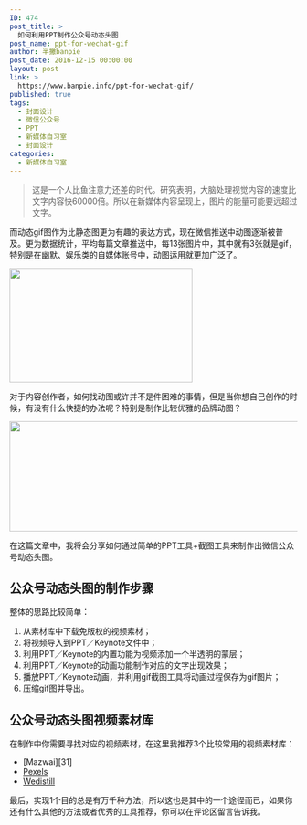 ```yaml
---
ID: 474
post_title: >
  如何利用PPT制作公众号动态头图
post_name: ppt-for-wechat-gif
author: 半撇banpie
post_date: 2016-12-15 00:00:00
layout: post
link: >
  https://www.banpie.info/ppt-for-wechat-gif/
published: true
tags:
  - 封面设计
  - 微信公众号
  - PPT
  - 新媒体自习室
  - 封面设计
categories:
  - 新媒体自习室
---
```

> 这是一个人比鱼注意力还差的时代。研究表明，大脑处理视觉内容的速度比文字内容快60000倍。所以在新媒体内容呈现上，图片的能量可能要远超过文字。

而动态gif图作为比静态图更为有趣的表达方式，现在微信推送中动图逐渐被普及。更为数据统计，平均每篇文章推送中，每13张图片中，其中就有3张就是gif，特别是在幽默、娱乐类的自媒体账号中，动图运用就更加广泛了。

[<img class="alignnone size-full wp-image-30122108" src="http://www.banpie.info/wp-content/uploads/2019/04/unnamed-file-63/114008r2x132fxyym1c33y.gif" width="320" height="200" alt="" />][1]

对于内容创作者，如何找动图或许并不是件困难的事情，但是当你想自己创作的时候，有没有什么快捷的办法呢？特别是制作比较优雅的品牌动图？

[<img class="alignnone size-full wp-image-30132109" src="http://www.banpie.info/wp-content/uploads/2019/04/unnamed-file-73/wechatgif.gif" width="700" height="193" alt="" />][2]

在这篇文章中，我将会分享如何通过简单的PPT工具+截图工具来制作出微信公众号动态头图。

## 公众号动态头图的制作步骤

整体的思路比较简单：

1.  从素材库中下载免版权的视频素材；
2.  将视频导入到PPT／Keynote文件中；
3.  利用PPT／Keynote的内置功能为视频添加一个半透明的蒙层；
4.  利用PPT／Keynote的动画功能制作对应的文字出现效果；
5.  播放PPT／Keynote动画，并利用gif截图工具将动画过程保存为gif图片；
6.  压缩gif图并导出。

## 公众号动态头图视频素材库

在制作中你需要寻找对应的视频素材，在这里我推荐3个比较常用的视频素材库：

*   [Mazwai][31]
*   [Pexels][42]
*   [Wedistill][53]

最后，实现1个目的总是有万千种方法，所以这也是其中的一个途径而已，如果你还有什么其他的方法或者优秀的工具推荐，你可以在评论区留言告诉我。

 [1]: http://www.banpie.info/wp-content/uploads/2019/04/unnamed-file-6.gif
 [2]: http://www.banpie.info/wp-content/uploads/2019/04/unnamed-file-7.gif
 [3]: http://mazwai.com/#/videos
 [42]: http://videos.pexels.com/
 [53]: http://wedistill.io/
<!--stackedit_data:
eyJoaXN0b3J5IjpbLTYwMTE4OTY0Ml19
-->